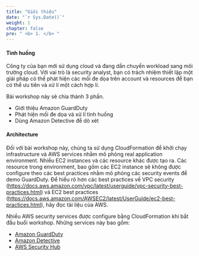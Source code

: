 ```yaml
---
title: "Giới thiệu"
date: "`r Sys.Date()`"
weight: 1
chapter: false
pre: " <b> 1. </b> "
---
```


#### Tình huống

Công ty của bạn mới sử dụng cloud và đang dần chuyển workload sang môi trường cloud. Với vai trò là security analyst, bạn có trách nhiệm thiết lập một giải pháp có thể phát hiện các mối đe dọa trên account và resources để bạn có thể ưu tiên và xử lí một cách hợp lí.

Bài workshop này sẽ chia thành 3 phần.

- Giới thiệu Amazon GuardDuty
- Phát hiện mối đe dọa và xử lí tình huống
- Dùng Amazon Detective để dò xét

#### Architecture

Đối với bài workshop này, chúng ta sử dụng CloudFormation để khởi chạy infrastructure và AWS services nhằm mô phỏng real application environment. Nhiều EC2 instances và các resource khác được tạo ra. Các resource trong environment, bao gồm các EC2 instance sẽ không được configure theo các best practices nhằm mô phỏng các security events để demo GuardDuty. Để hiểu rõ hơn các best practices về VPC security (https://docs.aws.amazon.com/vpc/latest/userguide/vpc-security-best-practices.html) và EC2 best practices (https://docs.aws.amazon.com/AWSEC2/latest/UserGuide/ec2-best-practices.html), hãy đọc tài liệu của AWS.

Nhiều AWS security services được configure bằng CloudFormation khi bắt đầu buổi workshop. Những services này bao gồm:
- [Amazon GuardDuty](https://aws.amazon.com/guardduty/)
- [Amazon Detective](https://aws.amazon.com/detective/)
- [AWS Security Hub](https://aws.amazon.com/security-hub/)






